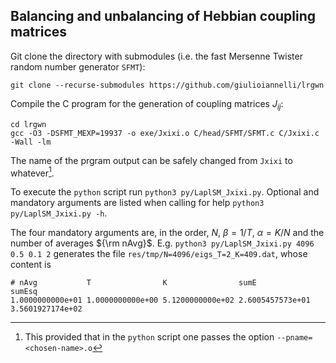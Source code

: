 ## Balancing and unbalancing of Hebbian coupling matrices 

Git clone the directory with submodules (i.e. the fast Mersenne Twister random number generator `SFMT`):
```
git clone --recurse-submodules https://github.com/giulioiannelli/lrgwn
```
Compile the C program for the generation of coupling matrices $J_{ij}$:
```
cd lrgwn
gcc -O3 -DSFMT_MEXP=19937 -o exe/Jxixi.o C/head/SFMT/SFMT.c C/Jxixi.c -Wall -lm
```
The name of the prgram output can be safely changed from `Jxixi` to whatever[^1].

To execute the `python` script run `python3 py/LaplSM_Jxixi.py`. Optional and mandatory arguments are listed when calling for help `python3 py/LaplSM_Jxixi.py -h`. 

The four mandatory arguments are, in the order, $N$, $\beta=1/T$, $\alpha = K/N$ and the number of averages ${\rm nAvg}$. E.g. `python3 py/LaplSM_Jxixi.py 4096 0.5 0.1 2` generates the file `res/tmp/N=4096/eigs_T=2_K=409.dat`, whose content is
```
# nAvg           T                K                sumE             sumEsq         
1.0000000000e+01 1.0000000000e+00 5.1200000000e+02 2.6005457573e+01 3.5601927174e+02
```



[^1]: This provided that in the `python` script one passes the option `--pname=<chosen-name>.o`
